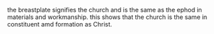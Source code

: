the breastplate signifies the church
and is the same as the ephod in
materials and workmanship. this shows
that the church is the same in
constituent amd formation as Christ.
